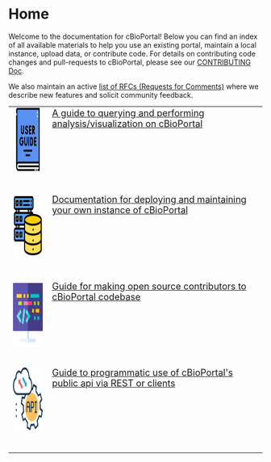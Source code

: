 # Home

Welcome to the documentation for cBioPortal! Below you can find an index of all available materials to help you use an existing portal, maintain a local instance, upload data, or contribute code. For details on contributing code changes and pull-requests to cBioPortal, please see our [CONTRIBUTING Doc](https://github.com/cBioPortal/cbioportal/blob/master/CONTRIBUTING.md).

We also maintain an active [list of RFCs (Requests for Comments)](RFC-List.md) where we describe new features and solicit community feedback.

<div class="homeList">

<style>
    .homeLinks td { 
        border:none !important;
        padding-bottom:40px !important;
        vertical-align: top;
        font-size:18px;
        color:orange;
    }
</style>

<table border="0" class="homeLinks">
    <tr>
         <td>
            <a href="user-guide/">
            <img src="images/user-guide.png" width="125" height="125" alt="User guide  free icon" title="User guide free icon">
            </a>
        </td>
        <td>
            <a href="user-guide/">A guide to querying and performing analysis/visualization on cBioPortal</a>
        </td>
    </tr>
    <tr>
         <td>
            <a href="deployment/">
            <img src="images/deployment.png" width="125" height="125" alt="User guide  free icon" title="User guide free icon">
            </a>
        </td>
        <td>
            <a href="deployment/">Documentation for deploying and maintaining your own instance of cBioPortal</a>
        </td>
    </tr>
    <tr>
         <td>
            <a href="development/">
            <img src="images/develop.png" width="125" height="125" alt="User guide  free icon" title="User guide free icon">
            </a>
        </td>
        <td>
            <a href="development/">Guide for making open source contributors to cBioPortal codebase</a>
        </td>
    </tr>
    <tr>
         <td>
            <a href="web-api-and-clients/">
            <img src="images/api.png" width="125" height="125" alt="User guide  free icon" title="User guide free icon">
            </a>
        </td>
        <td>
            <a href="web-api-and-clients/">Guide to programmatic use of cBioPortal's public api via REST or clients</a>
        </td>
    </tr>
</table>

</div>

